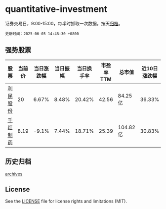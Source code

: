# quantitative-investment

证券交易日，9:00-15:00，每半时抓取一次数据，按天[归档](archives)。

`更新时间：2025-06-05 14:48:30 +0800`

## 强势股票

|股票|当前价|当日涨跌幅|当日振幅|当日换手率|市盈率TTM|总市值|近10日涨跌幅|
|----|----|----|----|----|----|----|----|
|[利民股份](https://xueqiu.com/S/SZ002734)|20|6.67%|8.48%|20.42%|42.56|84.25亿|36.33%|
|[千红制药](https://xueqiu.com/S/SZ002550)|8.19|-9.1%|7.44%|18.71%|25.39|104.82亿|30.83%|

## 历史归档

[archives](archives)

## License

See the [LICENSE](LICENSE) file for license rights and limitations (MIT).